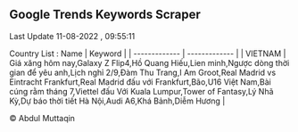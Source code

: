 

## Google Trends Keywords Scraper 
 
Last Update 11-08-2022 , 09:55:11

Country List :
 Name  | Keyword |
| ------------- | ------------- |
| VIETNAM | Giá xăng hôm nay,Galaxy Z Flip4,Hồ Quang Hiếu,Lien minh,Ngược dòng thời gian để yêu anh,Lịch nghỉ 2/9,Đàm Thu Trang,I Am Groot,Real Madrid vs Eintracht Frankfurt,Real Madrid đấu với Frankfurt,Bão,U16 Việt Nam,Bài cúng rằm tháng 7,Viettel đấu Với Kuala Lumpur,Tower of Fantasy,Lý Nhã Kỳ,Dự báo thời tiết Hà Nội,Audi A6,Khá Bảnh,Diễm Hương |



© Abdul Muttaqin 

